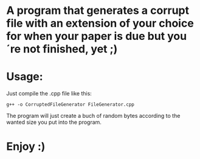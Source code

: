 # A program that generates a corrupt file with an extension of your choice for when your paper is due but you´re not finished, yet ;)
# Usage:
Just compile the .cpp file like this:
```
g++ -o CorruptedFileGenerator FileGenerator.cpp
```
The program will just create a buch of random bytes according to the wanted size you put into the program.
# Enjoy :)
